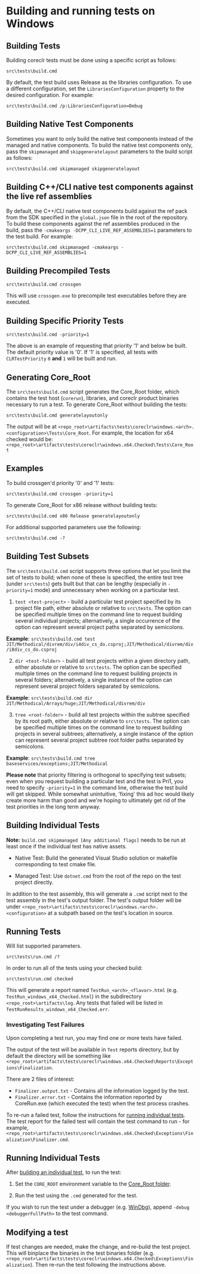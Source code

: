 Building and running tests on Windows
=====================================

## Building Tests

Building coreclr tests must be done using a specific script as follows:

```
src\tests\build.cmd
```

By default, the test build uses Release as the libraries configuration. To use a different configuration, set the `LibrariesConfiguration` property to the desired configuration. For example:

```
src\tests\build.cmd /p:LibrariesConfiguration=Debug
```

## Building Native Test Components

Sometimes you want to only build the native test components instead of the managed and native components. To build the native test components only, pass the `skipmanaged` and `skipgeneratelayout` parameters to the build script as follows:

```
src\tests\build.cmd skipmanaged skipgeneratelayout
```

## Building C++/CLI native test components against the live ref assemblies

By default, the C++/CLI native test components build against the ref pack from the SDK specified in the `global.json` file in the root of the repository. To build these components against the ref assemblies produced in the build, pass the `-cmakeargs -DCPP_CLI_LIVE_REF_ASSEMBLIES=1` parameters to the test build. For example:

```
src\tests\build.cmd skipmanaged -cmakeargs -DCPP_CLI_LIVE_REF_ASSEMBLIES=1
```

## Building Precompiled Tests

```
src\tests\build.cmd crossgen
```

This will use `crossgen.exe` to precompile test executables before they are executed.

## Building Specific Priority Tests

```
src\tests\build.cmd -priority=1
```

The above is an example of requesting that priority '1' and below be built. The default priority value is '0'. If '1' is specified, all tests with `CLRTestPriority` `0` **and** `1` will be built and run.

## Generating Core_Root

The `src\tests\build.cmd` script generates the Core_Root folder, which contains the test host (`corerun`), libraries, and coreclr product binaries necessary to run a test. To generate Core_Root without building the tests:

```
src\tests\build.cmd generatelayoutonly
```

The output will be at `<repo_root>\artifacts\tests\coreclr\windows.<arch>.<configuration>\Tests\Core_Root`. For example, the location for x64 checked would be: `<repo_root>\artifacts\tests\coreclr\windows.x64.Checked\Tests\Core_Root`

## Examples

To build crossgen'd priority '0' and '1' tests:

```
src\tests\build.cmd crossgen -priority=1
```

To generate Core_Root for x86 release without building tests:

```
src\tests\build.cmd x86 Release generatelayoutonly
```

For additional supported parameters use the following:

```
src\tests\build.cmd -?
```

## Building Test Subsets

The `src\tests\build.cmd` script supports three options that let you limit the set of tests to build;
when none of these is specified, the entire test tree (under `src\tests`) gets built but that can be
lengthy (especially in `-priority=1` mode) and unnecessary when working on a particular test.

1) `test <test-project>` - build a particular test project specified by its project file path,
either absolute or relative to `src\tests`. The option can be specified multiple times on the command
line to request building several individual projects; alternatively, a single occurrence of the option
can represent several project paths separated by semicolons.

**Example**: `src\tests\build.cmd test JIT/Methodical/divrem/div/i4div_cs_do.csproj;JIT/Methodical/divrem/div/i8div_cs_do.csproj`

2) `dir <test-folder>` - build all test projects within a given directory path, either absolute
or relative to `src\tests`. The option can be specified multiple times on the command line to request
building projects in several folders; alternatively, a single instance of the option
can represent several project folders separated by semicolons.

**Example**: `src\tests\build.cmd dir JIT/Methodical/Arrays/huge;JIT/Methodical/divrem/div`

3) `tree <root-folder>` - build all test projects within the subtree specified by its root path,
either absolute or relative to `src\tests`. The option can be specified multiple times on the command
line to request building projects in several subtrees; alternatively, a single instance of the option
can represent several project subtree root folder paths separated by semicolons.

**Example**: `src\tests\build.cmd tree baseservices/exceptions;JIT/Methodical`

**Please note** that priority filtering is orthogonal to specifying test subsets; even when you request
building a particular test and the test is Pri1, you need to specify `-priority=1` in the command line,
otherwise the test build will get skipped. While somewhat unintuitive, 'fixing' this ad hoc would likely
create more harm than good and we're hoping to ultimately get rid of the test priorities in the long term
anyway.

## Building Individual Tests

**Note:** `build.cmd skipmanaged [Any additional flags]` needs to be run at least once if the individual test has native assets.

* Native Test: Build the generated Visual Studio solution or makefile corresponding to test cmake file.

* Managed Test: Use `dotnet.cmd` from the root of the repo on the test project directly.

In addition to the test assembly, this will generate a `.cmd` script next to the test assembly in the test's output folder. The test's output folder will be under `<repo_root>\artifacts\tests\coreclr\windows.<arch>.<configuration>` at a subpath based on the test's location in source.

## Running Tests

Will list supported parameters.

```
src\tests\run.cmd /?
```

In order to run all of the tests using your checked build:

```
src\tests\run.cmd checked
```

This will generate a report named `TestRun_<arch>_<flavor>.html` (e.g. `TestRun_windows_x64_Checked.html`) in the subdirectory `<repo_root>\artifacts\log`. Any tests that failed will be listed in `TestRunResults_windows_x64_Checked.err`.

### Investigating Test Failures

Upon completing a test run, you may find one or more tests have failed.

The output of the test will be available in `Test` reports directory, but by default the directory will be something like `<repo_root>\artifacts\tests\coreclr\windows.x64.Checked\Reports\Exceptions\Finalization`.

There are 2 files of interest:

- `Finalizer.output.txt` - Contains all the information logged by the test.
- `Finalizer.error.txt` - Contains the information reported by CoreRun.exe (which executed the test) when the test process crashes.

To re-run a failed test, follow the instructions for [running individual tests](#running-individual-tests). The test report for the failed test will contain the test command to run - for example, `<repo_root>\artifacts\tests\coreclr\windows.x64.Checked\Exceptions\Finalization\Finalizer.cmd`.

## Running Individual Tests

After [building an individual test](#building-individual-tests), to run the test:

1) Set the `CORE_ROOT` environment variable to the [Core_Root folder](#generating-core_root).

2) Run the test using the `.cmd` generated for the test.

If you wish to run the test under a debugger (e.g. [WinDbg](https://msdn.microsoft.com/library/windows/hardware/ff551063(v=vs.85).aspx)), append `-debug <debuggerFullPath>` to the test command.

## Modifying a test

If test changes are needed, make the change, and re-build the test project. This will binplace the binaries in the test binaries folder (e.g. `<repo_root>\artifacts\tests\coreclr\windows.x64.Checked\Exceptions\Finalization`). Then re-run the test following the instructions above.
